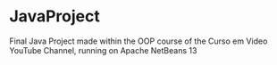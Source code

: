 # JavaProject
Final Java Project made within the OOP course of the Curso em Video YouTube Channel, running on Apache NetBeans 13
##
